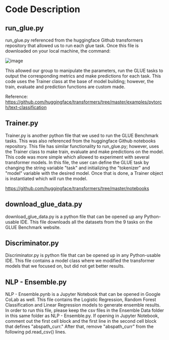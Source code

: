 # Code Description

## run_glue.py
run_glue.py referenced from the huggingface Github transformers repository that allowed us to run each glue task. Once this file is downloaded on your local machine, the command: 

![image](https://user-images.githubusercontent.com/54903276/145453035-c8e0903d-2804-4fad-9a9c-933d5ce64eaa.png) 

This allowed our group to manipulate the parameters, run the GLUE tasks to output the corresponding metrics and make predictions for each task. This code uses the Trainer class at the base of model building; however, the train, evaluate and prediction functions are custom made.

Reference: https://github.com/huggingface/transformers/tree/master/examples/pytorch/text-classification


## Trainer.py

Trainer.py is another python file that we used to run the GLUE Benchmark tasks. This was also referenced from the huggingface Github notebooks repository. This file has similar functionality to run_glue.py; however, uses the Trainer class to make train, evaluate and make predictions on the model. This code was more simple which allowed to experiment with several transformer models. In this file, the user can define the GLUE task by changing the string variable "task" and initializing the "tokenizer" and "model" variable with the desired model. Once that is done, a Trainer object is instantiated which will run the model. 

https://github.com/huggingface/transformers/tree/master/notebooks

## download_glue_data.py

download_glue_data.py is a python file that can be opened up any Python-usable IDE. This file downloads all the datasets from the 9 tasks on the GLUE Benchmark website. 

## Discriminator.py

Discriminator.py is python file that can be opened up in any Python-usable IDE. This file contains a model class where we modified the transformer models that we focused on, but did not get better results. 

## NLP - Ensemble.py

NLP - Ensemble.pynb is a Jupyter Notebook that can be opened in Google CoLab as well. This file contains the Logistic Regression, Random Forest Classification and Linear Regression models to generate ensemble results. In order to run this file, please keep the csv files in the Ensemble Data folder in this same folder as NLP - Ensemble.py. If opening in Jupyter Notebook, comment out the first cell block and the first line in the second cell block that defines "abspath_curr." After that, remove "abspath_curr" from the following pd.read_csv() lines.

